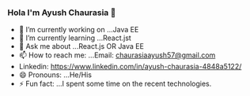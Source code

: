 ### Hola I'm Ayush Chaurasia 👋
 

- 🔭 I’m currently working on ...Java EE
- 🌱 I’m currently learning ...React.jst
- 💬 Ask me about ...React.js OR Java EE
- 📫 How to reach me: 
 ...Email: chaurasiaayush57@gmail.com 
-  Linkedin: https://www.linkedin.com/in/ayush-chaurasia-4848a5122/
- 😄 Pronouns: ...He/His
- ⚡ Fun fact: ...I spent some time on the recent technologies.
